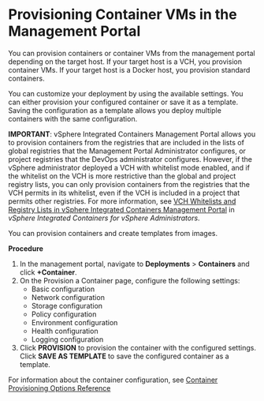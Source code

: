 # Provisioning Container VMs in the Management Portal #

You can provision containers or container VMs from the management portal depending on the target host. If your target host is a VCH, you provision container VMs. If your target host is a Docker host, you provision standard containers. 

You can customize your deployment by using the available settings. You can either provision your configured container or save it as a template. Saving the configuration as a template allows you deploy multiple containers with the same configuration. 

**IMPORTANT**: vSphere Integrated Containers Management Portal allows you to provision containers from the registries that are included in the lists of global registries that the Management Portal Administrator configures, or project registries that the DevOps administrator configures. However, if the vSphere administrator deployed a VCH with whitelist mode enabled, and if the whitelist on the VCH is more restrictive than the global and project registry lists, you can only provision containers from the registries that the VCH permits in its whitelist, even if the VCH is included in a project that permits other registries. For more information, see [VCH Whitelists and Registry Lists in vSphere Integrated Containers Management Portal](../vic_vsphere_admin/vch_registry.md#vch-whitelist-mp) in *vSphere Integrated Containers for vSphere Administrators*.

You can provision containers and create templates from images. 

**Procedure**

1. In the management portal, navigate to **Deployments** > **Containers** and click **+Container**.
2. On the Provision a Container page, configure the following settings:
    - Basic configuration
    - Network configuration
    - Storage configuration
    - Policy configuration
    - Environment configuration
    - Health configuration
    - Logging configuration
3. Click **PROVISION** to provision the container with the configured settings. Click **SAVE AS TEMPLATE** to save the configured container as a template. 

For information about the container configuration, see [Container Provisioning Options Reference](container_provisioning_options_reference.md)


